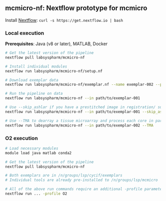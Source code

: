 ## mcmicro-nf: Nextflow prototype for mcmicro

Install [Nextflow](https://www.nextflow.io/): `curl -s https://get.nextflow.io | bash`

### Local execution

**Prerequisites**: Java (v8 or later), MATLAB, Docker

``` bash
# Get the latest version of the pipeline
nextflow pull labsyspharm/mcmicro-nf

# Install individual modules
nextflow run labsyspharm/mcmicro-nf/setup.nf

# Download exemplar data
nextflow run labsyspharm/mcmicro-nf/exemplar.nf --name exemplar-002 --path /local/path

# Run the pipeline on data
nextflow run labsyspharm/mcmicro-nf --in path/to/exemplar-001

# Use --skip_ashlar if you have a prestitched image in registration/ subfolder
nextflow run labsyspharm/mcmicro-nf --in path/to/exemplar-001 --skip_ashlar

# Use --TMA to dearray a tissue microarray and process each core in parallel
nextflow run labsyspharm/mcmicro-nf --in path/to/exemplar-002 --TMA
```

### O2 execution

``` bash
# Load necessary modules
module load java matlab conda2

# Get the latest version of the pipeline
nextflow pull labsyspharm/mcmicro-nf

# Both exemplars are in /n/groups/lsp/cycif/exemplars
# Individual tools are already pre-installed to /n/groups/lsp/mcmicro

# All of the above run commands require an additional -profile parameter
nextflow run ... -profile O2
```
